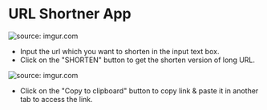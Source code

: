 # URL Shortner App

<img src="https://i.imgur.com/Qggn53V.png" title="source: imgur.com" />

* Input the url which you want to shorten in the input text box.
* Click on the "SHORTEN" button to get the shorten version of long URL.

<img src="https://i.imgur.com/5fzUXa3.png" title="source: imgur.com" />

* Click on the "Copy to clipboard" button to copy link & paste it in another tab to access the link.
